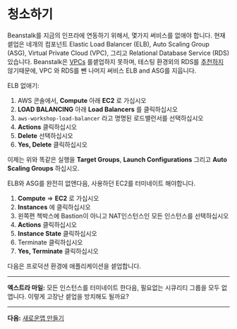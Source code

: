# 청소하기
Beanstalk를 지금의 인프라에 연동하기 위해서, 몇가지 써비스를 없애야 합니다.  현재 셑업은 네개의 컴포넌트 Elastic Load Balancer (ELB), Auto Scaling Group (ASG), Virtual Private Cloud (VPC), 그리고 Relational Database Service (RDS) 있습니다.  Beanstalk은 [VPCs](https://docs.aws.amazon.com/elasticbeanstalk/latest/dg/vpc.html) 를셑업하지 못하며, 테스팅 환경외의 RDS를 [추천하지](https://docs.aws.amazon.com/elasticbeanstalk/latest/dg/AWSHowTo.RDS.html) 않기때문에, VPC 와 RDS를 뺀 나머지 써비스 ELB and ASG를 지웁니다.

ELB 없애기:
1. AWS 콘솔에서, **Compute** 아래 **EC2** 로 가십시오
2. **LOAD BALANCING** 아래 **Load Balancers** 를 클릭하십시오
3. `aws-workshop-load-balancer` 라고 명명된 로드밸런서를 선택하십시오
4. **Actions** 클릭하십시오
5. **Delete** 선택하십시오
6. **Yes, Delete** 클릭하십시오

이제는 위와 똑같은 실행을 **Target Groups**, **Launch Configurations** 그리고 **Auto Scaling Groups** 하십시오.

ELB와 ASG를 완전히 없앤다음, 사용하던 EC2를 터미네이트 해야합니다.
1. **Compute** => **EC2** 로 가십시오
2. **Instances** 에 클릭하십시오
3. 왼쪽편 첵박스에 Bastion이 아니고 NAT인스턴스인 모든 인스턴스를 선택하십시오
4. **Actions** 클릭하십시오
5. **Instance State** 클릭하십시오
6. Terminate 클릭하십시오
7. **Yes, Terminate** 클릭하십시오

다음은 프로덕션 환경에 애플리케이션을 셑업합니다.

---
**엑스트라 마일:** 모든 인스턴스를 터미네이트 한다음, 필요없는 시큐리티 그룹을 모두 없앱니다. 이렇게 고장난 셑업을 방치해도 될까요?

---
**다음:** [새로운앱 만들기](/workshop/beanstalk/02-new-app-environment.md)
